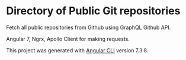 # Directory of Public Git repositories

Fetch all public repositories from Github using GraphQL Github API.

Angular 7, Ngrx, Apollo Client for making requests.

This project was generated with [Angular CLI](https://github.com/angular/angular-cli) version 7.3.8.
